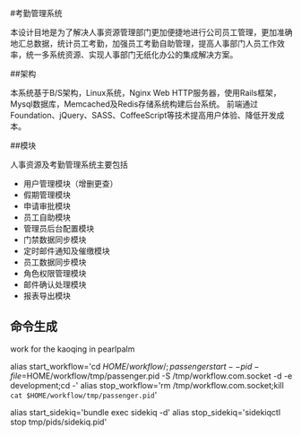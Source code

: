 #考勤管理系统

本设计目地是为了解决人事资源管理部门更加便捷地进行公司员工管理，更加准确地汇总数据，统计员工考勤，加强员工考勤自助管理，提高人事部门人员工作效率，统一多系统资源、实现人事部门无纸化办公的集成解决方案。

##架构

本系统基于B/S架构，Linux系统，Nginx Web HTTP服务器，使用Rails框架，
Mysql数据库，Memcached及Redis存储系统构建后台系统。
前端通过Foundation、jQuery、SASS、CoffeeScript等技术提高用户体验、降低开发成本。

##模块

人事资源及考勤管理系统主要包括
- 用户管理模块（增删更查）
- 假期管理模块
- 申请审批模块
- 员工自助模块
- 管理员后台配置模块
- 门禁数据同步模块
- 定时邮件通知及催缴模块
- 员工数据同步模块
- 角色权限管理模块
- 邮件确认处理模块
- 报表导出模块

## 命令生成

work for the kaoqing in pearlpalm

alias start_workflow='cd $HOME/workflow/;passenger start --pid-file=$HOME/workflow/tmp/passenger.pid -S /tmp/workflow.com.socket -d -e development;cd -'
alias stop_workflow='rm /tmp/workflow.com.socket;kill `cat $HOME/workflow/tmp/passenger.pid`'

alias start_sidekiq='bundle exec sidekiq -d'
alias stop_sidekiq='sidekiqctl stop tmp/pids/sidekiq.pid'
